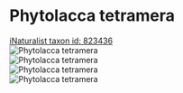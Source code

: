 
Phytolacca tetramera
====================
  
[iNaturalist taxon id: 823436](https://www.inaturalist.org/taxa/823436)  
![Phytolacca tetramera](https://inaturalist-open-data.s3.amazonaws.com/photos/102492933/medium.jpeg)  
![Phytolacca tetramera](https://inaturalist-open-data.s3.amazonaws.com/photos/102492940/medium.jpeg)  
![Phytolacca tetramera](https://inaturalist-open-data.s3.amazonaws.com/photos/102492947/medium.jpeg)  
![Phytolacca tetramera](https://inaturalist-open-data.s3.amazonaws.com/photos/102492954/medium.jpeg)